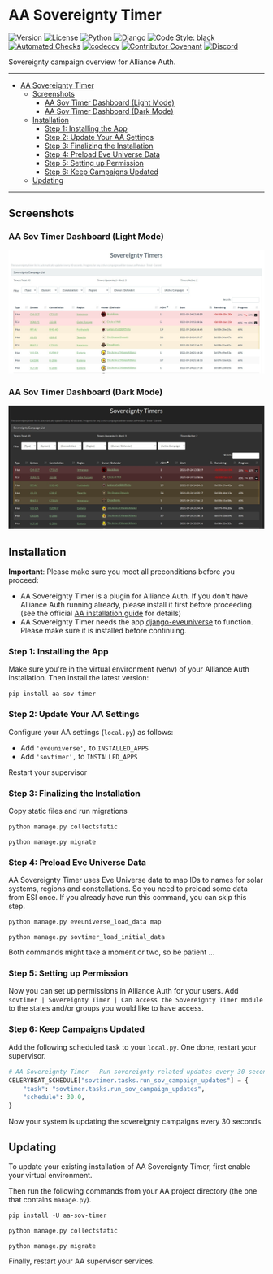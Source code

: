 # AA Sovereignty Timer<a name="aa-sovereignty-timer"></a>

[![Version](https://img.shields.io/pypi/v/aa-sov-timer?label=release "Version")](https://pypi.org/project/aa-sov-timer/)
[![License](https://img.shields.io/badge/license-GPLv3-green "License")](https://pypi.org/project/aa-sov-timer/)
[![Python](https://img.shields.io/pypi/pyversions/aa-sov-timer "Python")](https://pypi.org/project/aa-sov-timer/)
[![Django](https://img.shields.io/pypi/djversions/aa-sov-timer?label=django "Django")](https://pypi.org/project/aa-sov-timer/)
[![Code Style: black](https://img.shields.io/badge/code%20style-black-000000.svg "Code Style: black")](http://black.readthedocs.io/en/latest/)
[![Automated Checks](https://github.com/ppfeufer/aa-sov-timer/actions/workflows/automated-checks.yml/badge.svg "Automated Checks")](https://github.com/ppfeufer/aa-sov-timer/actions/workflows/automated-checks.yml)
[![codecov](https://codecov.io/gh/ppfeufer/aa-sov-timer/branch/master/graph/badge.svg?token=J9PBF0HM8C "codecov")](https://codecov.io/gh/ppfeufer/aa-sov-timer)
[![Contributor Covenant](https://img.shields.io/badge/Contributor%20Covenant-2.1-4baaaa.svg "Contributor Covenant")](https://github.com/ppfeufer/aa-forum/blob/master/CODE_OF_CONDUCT.md)
[![Discord](https://img.shields.io/discord/790364535294132234?label=discord "Discord")](https://discord.gg/zmh52wnfvM)

Sovereignty campaign overview for Alliance Auth.

______________________________________________________________________

<!-- mdformat-toc start --slug=github --maxlevel=6 --minlevel=1 -->

- [AA Sovereignty Timer](#aa-sovereignty-timer)
  - [Screenshots](#screenshots)
    - [AA Sov Timer Dashboard (Light Mode)](#aa-sov-timer-dashboard-light-mode)
    - [AA Sov Timer Dashboard (Dark Mode)](#aa-sov-timer-dashboard-dark-mode)
  - [Installation](#installation)
    - [Step 1: Installing the App](#step-1-installing-the-app)
    - [Step 2: Update Your AA Settings](#step-2-update-your-aa-settings)
    - [Step 3: Finalizing the Installation](#step-3-finalizing-the-installation)
    - [Step 4: Preload Eve Universe Data](#step-4-preload-eve-universe-data)
    - [Step 5: Setting up Permission](#step-5-setting-up-permission)
    - [Step 6: Keep Campaigns Updated](#step-6-keep-campaigns-updated)
  - [Updating](#updating)

<!-- mdformat-toc end -->

______________________________________________________________________

## Screenshots<a name="screenshots"></a>

### AA Sov Timer Dashboard (Light Mode)<a name="aa-sov-timer-dashboard-light-mode"></a>

![AA Sov Timer Dashboard (Light Mode)](https://raw.githubusercontent.com/ppfeufer/aa-sov-timer/master/sovtimer/docs/presentation/aa-sov-timer-light-mode.jpg "AA Sov Timer Dashboard (Light Mode)")

### AA Sov Timer Dashboard (Dark Mode)<a name="aa-sov-timer-dashboard-dark-mode"></a>

![AA Sov Timer Dashboard (Dark Mode)](https://raw.githubusercontent.com/ppfeufer/aa-sov-timer/master/sovtimer/docs/presentation/aa-sov-timer-dark-mode.jpg "AA Sov Timer Dashboard (Dark Mode)")

## Installation<a name="installation"></a>

**Important**: Please make sure you meet all preconditions before you proceed:

- AA Sovereignty Timer is a plugin for Alliance Auth. If you don't have Alliance
  Auth running already, please install it first before proceeding. (see the official
  [AA installation guide](https://allianceauth.readthedocs.io/en/latest/installation/allianceauth.html) for details)
- AA Sovereignty Timer needs the app [django-eveuniverse](https://gitlab.com/ErikKalkoken/django-eveuniverse)
  to function. Please make sure it is installed before continuing.

### Step 1: Installing the App<a name="step-1-installing-the-app"></a>

Make sure you're in the virtual environment (venv) of your Alliance Auth installation.
Then install the latest version:

```shell
pip install aa-sov-timer
```

### Step 2: Update Your AA Settings<a name="step-2-update-your-aa-settings"></a>

Configure your AA settings (`local.py`) as follows:

- Add `'eveuniverse',` to `INSTALLED_APPS`
- Add `'sovtimer',` to `INSTALLED_APPS`

Restart your supervisor

### Step 3: Finalizing the Installation<a name="step-3-finalizing-the-installation"></a>

Copy static files and run migrations

```shell
python manage.py collectstatic
```

```shell
python manage.py migrate
```

### Step 4: Preload Eve Universe Data<a name="step-4-preload-eve-universe-data"></a>

AA Sovereignty Timer uses Eve Universe data to map IDs to names for solar systems,
regions and constellations. So you need to preload some data from ESI once.
If you already have run this command, you can skip this step.

```shell
python manage.py eveuniverse_load_data map
```

```shell
python manage.py sovtimer_load_initial_data
```

Both commands might take a moment or two, so be patient ...

### Step 5: Setting up Permission<a name="step-5-setting-up-permission"></a>

Now you can set up permissions in Alliance Auth for your users.
Add `sovtimer | Sovereignty Timer | Can access the Sovereignty Timer module` to
the states and/or groups you would like to have access.

### Step 6: Keep Campaigns Updated<a name="step-6-keep-campaigns-updated"></a>

Add the following scheduled task to your `local.py`. One done, restart your supervisor.

```python
# AA Sovereignty Timer - Run sovereignty related updates every 30 seconds
CELERYBEAT_SCHEDULE["sovtimer.tasks.run_sov_campaign_updates"] = {
    "task": "sovtimer.tasks.run_sov_campaign_updates",
    "schedule": 30.0,
}
```

Now your system is updating the sovereignty campaigns every 30 seconds.

## Updating<a name="updating"></a>

To update your existing installation of AA Sovereignty Timer, first enable your
virtual environment.

Then run the following commands from your AA project directory (the one that
contains `manage.py`).

```shell
pip install -U aa-sov-timer
```

```shell
python manage.py collectstatic
```

```shell
python manage.py migrate
```

Finally, restart your AA supervisor services.
